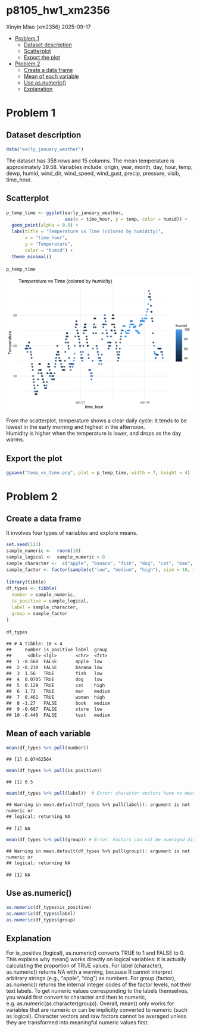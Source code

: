 p8105_hw1_xm2356
================
Xinyin Miao (xm2356)
2025-09-17

- [Problem 1](#problem-1)
  - [Dataset description](#dataset-description)
  - [Scatterplot](#scatterplot)
  - [Export the plot](#export-the-plot)
- [Problem 2](#problem-2)
  - [Create a data frame](#create-a-data-frame)
  - [Mean of each variable](#mean-of-each-variable)
  - [Use as.numeric()](#use-asnumeric)
  - [Explanation](#explanation)

# Problem 1

## Dataset description

``` r
data("early_january_weather")
```

The dataset has 358 rows and 15 columns. The mean temperature is
approximately 39.58. Variables include: origin, year, month, day, hour,
temp, dewp, humid, wind_dir, wind_speed, wind_gust, precip, pressure,
visib, time_hour.

## Scatterplot

``` r
p_temp_time <- ggplot(early_january_weather,
                      aes(x = time_hour, y = temp, color = humid)) +
  geom_point(alpha = 0.8) +
  labs(title = "Temperature vs Time (colored by humidity)",
       x = "time_hour",
       y = "Temperature",
       color = "humid") +
  theme_minimal()

p_temp_time
```

![](p8105_hw1_xm2356_files/figure-gfm/unnamed-chunk-2-1.png)<!-- -->

From the scatterplot, temperature shows a clear daily cycle: it tends to
be lowest in the early morning and highest in the afternoon.  
Humidity is higher when the temperature is lower, and drops as the day
warms.

## Export the plot

``` r
ggsave("temp_vs_time.png", plot = p_temp_time, width = 7, height = 4)
```

# Problem 2

## Create a data frame

It involves four types of variables and explore means.

``` r
set.seed(123)
sample_numeric <-  rnorm(10)
sample_logical <-  sample_numeric > 0
sample_character <-  c("apple", "banana", "fish", "dog", "cat", "man", "woman", "book", "store", "test")
sample_factor <- factor(sample(c("low", "medium", "high"), size = 10, replace = TRUE), levels = c("low", "medium", "high"))

library(tibble)
df_types <- tibble(
  number = sample_numeric, 
  is_positive = sample_logical,
  label = sample_character,
  group = sample_factor
)

df_types
```

    ## # A tibble: 10 × 4
    ##     number is_positive label  group 
    ##      <dbl> <lgl>       <chr>  <fct> 
    ##  1 -0.560  FALSE       apple  low   
    ##  2 -0.230  FALSE       banana low   
    ##  3  1.56   TRUE        fish   low   
    ##  4  0.0705 TRUE        dog    low   
    ##  5  0.129  TRUE        cat    high  
    ##  6  1.72   TRUE        man    medium
    ##  7  0.461  TRUE        woman  high  
    ##  8 -1.27   FALSE       book   medium
    ##  9 -0.687  FALSE       store  low   
    ## 10 -0.446  FALSE       test   medium

## Mean of each variable

``` r
mean(df_types %>% pull(number))
```

    ## [1] 0.07462564

``` r
mean(df_types %>% pull(is_positive))
```

    ## [1] 0.5

``` r
mean(df_types %>% pull(label))  # Error: character vectors have no mean
```

    ## Warning in mean.default(df_types %>% pull(label)): argument is not numeric or
    ## logical: returning NA

    ## [1] NA

``` r
mean(df_types %>% pull(group)) # Error: Factors can not be averaged directly
```

    ## Warning in mean.default(df_types %>% pull(group)): argument is not numeric or
    ## logical: returning NA

    ## [1] NA

## Use as.numeric()

``` r
as.numeric(df_types$is_positive)
as.numeric(df_types$label)
as.numeric(df_types$group)
```

## Explanation

For is_positive (logical), as.numeric() converts TRUE to 1 and FALSE to
0. This explains why mean() works directly on logical variables: it is
actually calculating the proportion of TRUE values. For label
(character), as.numeric() returns NA with a warning, because R cannot
interpret arbitrary strings (e.g., “apple”, “dog”) as numbers. For group
(factor), as.numeric() returns the internal integer codes of the factor
levels, not their text labels. To get numeric values corresponding to
the labels themselves, you would first convert to character and then to
numeric, e.g. as.numeric(as.character(group)). Overall, mean() only
works for variables that are numeric or can be implicitly converted to
numeric (such as logical). Character vectors and raw factors cannot be
averaged unless they are transformed into meaningful numeric values
first.
